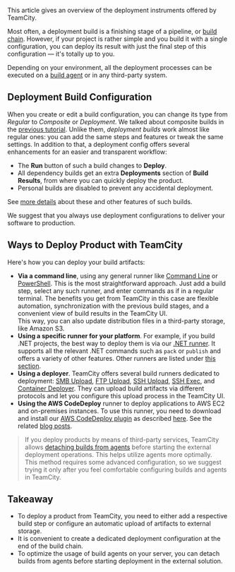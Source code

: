 [//]: # (title: Deploy Build)
[//]: # (auxiliary-id: Deploy Build)

This article gives an overview of the deployment instruments offered by TeamCity.

Most often, a deployment build is a finishing stage of a pipeline, or [build chain](build-chain.md). However, if your project is rather simple and you build it with a single configuration, you can deploy its result with just the final step of this configuration — it's totally up to you.

Depending on your environment, all the deployment processes can be executed on a [build agent](build-agent.md) or in any third-party system.

## Deployment Build Configuration

When you create or edit a build configuration, you can change its type from _Regular_ to _Composite_ or _Deployment_. We talked about composite builds in the [previous tutorial](create-pipeline.md#Complete+Chain+with+Tests). Unlike them, _deployment builds_ work almost like regular ones: you can add the same steps and features or tweak the same settings. In addition to that, a deployment config offers several enhancements for an easier and transparent workflow:
* The __Run__ button of such a build changes to __Deploy__.
* All dependency builds get an extra __Deployments__ section of __Build Results__, from where you can quickly deploy the product.
* Personal builds are disabled to prevent any accidental deployment.

See [more details](deployment-build-configuration.md) about these and other features of such builds.

We suggest that you always use deployment configurations to deliver your software to production.

## Ways to Deploy Product with TeamCity

Here's how you can deploy your build artifacts:
* __Via a command line__, using any general runner like [Command Line](command-line.md) or [PowerShell](powershell.md). This is the most straightforward approach. Just add a build step, select any such runner, and enter commands as if in a regular terminal. The benefits you get from TeamCity in this case are flexible automation, synchronization with the previous build stages, and a convenient view of build results in the TeamCity UI.  
  This way, you can also update distribution files in a third-party storage, like Amazon S3.
* __Using a specific runner for your platform__. For example, if you build .NET projects, the best way to deploy them is via our [.NET runner](net.md). It supports all the relevant .NET commands such as `pack` or `publish` and offers a variety of other features. Other runners are listed under [this section](configuring-build-steps.md).
* __Using a deployer__. TeamCity offers several build runners dedicated to deployment: [SMB Upload](smb-upload.md), [FTP Upload](ftp-upload.md), [SSH Upload](ssh-upload.md), [SSH Exec](ssh-exec.md), and [Container Deployer](container-deployer.md). They can upload build artifacts via different protocols and let you configure this upload process in the TeamCity UI.
* __Using the AWS CodeDeploy__ runner to deploy applications to AWS EC2 and on-premises instances. To use this runner, you need to download and install our [AWS CodeDeploy plugin](https://plugins.jetbrains.com/plugin/9018-aws-codedeploy) as described [here](installing-additional-plugins.md). See the related [blog posts](https://blog.jetbrains.com/teamcity/tag/codedeploy/).

>If you deploy products by means of third-party services, TeamCity allows [detaching builds from agents](detaching-build-from-agent.md) before starting the external deployment operations. This helps utilize agents more optimally.  
>This method requires some advanced configuration, so we suggest trying it only after you feel comfortable configuring builds and agents in TeamCity.

## Takeaway

* To deploy a product from TeamCity, you need to either add a respective build step or configure an automatic upload of artifacts to external storage.
* It is convenient to create a dedicated deployment configuration at the end of the build chain.
* To optimize the usage of build agents on your server, you can detach builds from agents before starting deployment in the external solution.
